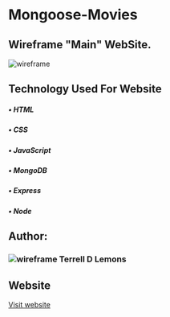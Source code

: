 # Mongoose-Movies

## Wireframe "Main" WebSite. ##
![wireframe](/Users/terrell/Desktop/STUDENT-DT-71/_DELIVERABLES/Mongoose-movies_C/public/images/mongoose-movies.png)

## Technology Used For Website ##
##### • HTML #####
##### • CSS #####
##### • JavaScript #####
##### • MongoDB #####
##### • Express #####
##### • Node #####

## Author: ##
### ![wireframe]() Terrell D Lemons ### 
  
## Website ##
[Visit website](https://github.com/lemonmade1/Mongoose-Movies "Mongoose-Movies")
